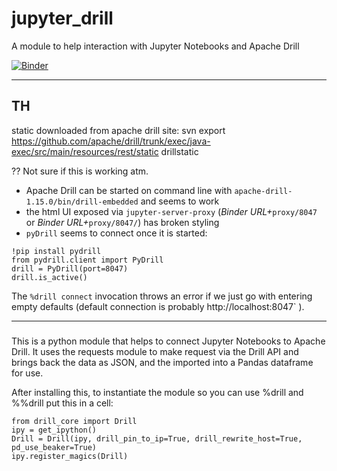 # jupyter_drill
A module to help interaction with Jupyter Notebooks and Apache Drill

[![Binder](https://mybinder.org/badge_logo.svg)](https://mybinder.org/v2/gh/ouseful-PR/jupyter_drill/binderise)

---

## TH

static downloaded from apache drill site:
svn export https://github.com/apache/drill/trunk/exec/java-exec/src/main/resources/rest/static drillstatic


?? Not sure if this is working atm. 

- Apache Drill can be started on command line with `apache-drill-1.15.0/bin/drill-embedded` and seems to work
- the html UI exposed via `jupyter-server-proxy` (*Binder URL+*`proxy/8047` or *Binder URL+*`proxy/8047/`) has broken styling
- `pyDrill` seems to connect once it is started:

```
!pip install pydrill
from pydrill.client import PyDrill
drill = PyDrill(port=8047)
drill.is_active()
```

The `%drill connect` invocation throws an error if we just go with entering empty defaults (default connection is probably http://localhost:8047` ).

---

###
This is a python module that helps to connect Jupyter Notebooks to Apache Drill. It uses the requests module to make request via the Drill API and brings back the data as JSON, and the imported into a Pandas dataframe for use. 



After installing this, to instantiate the module so you can use %drill and %%drill put this in a cell:

```
from drill_core import Drill
ipy = get_ipython()
Drill = Drill(ipy, drill_pin_to_ip=True, drill_rewrite_host=True, pd_use_beaker=True)
ipy.register_magics(Drill)
```
